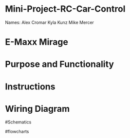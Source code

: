 # Mini-Project-RC-Car-Control
Names: 
Alex Cromar
Kyla Kunz
Mike Mercer

# E-Maxx Mirage

# Purpose and Functionality

# Instructions

# Wiring Diagram

#Schematics

#flowcharts
